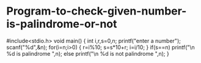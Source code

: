 # Program-to-check-given-number-is-palindrome-or-not
#include<stdio.h>
void main()
{
int i,r,s=0,n;
printf("enter a number");
scanf("%d",&n);
for(i=n;i>0)
{
r=i%10;
s=s*10+r;
i=i/10;
}
if(s==n)
printf("\n %d is palindrome ",n);
else
printf("\n %d is not palindrome ",n);
}

